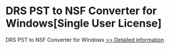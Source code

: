 # DRS PST to NSF Converter for Windows[Single User License]
DRS PST to NSF Converter for Windows
[>> Detailed information](https://secure.shareit.com/shareit/product.html?productid=301004989&affiliateid=200057808)